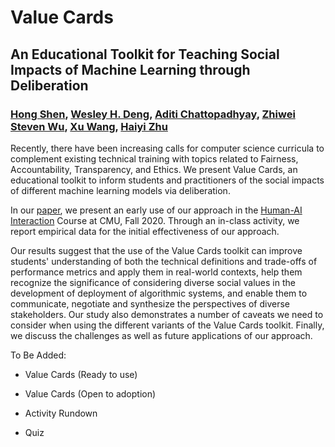 # Value Cards

## An Educational Toolkit for Teaching Social Impacts of Machine Learning through Deliberation

### [Hong Shen](https://www.andrew.cmu.edu/user//hongs/), [Wesley H. Deng](https://www.wesleydeng.com/), [Aditi Chattopadhyay](https://www.linkedin.com/in/aditi-chattopadhyay/), [Zhiwei Steven Wu](https://zstevenwu.com/), [Xu Wang](http://www.cs.cmu.edu/~xuwang/), [Haiyi Zhu](https://haiyizhu.com/)


Recently, there have been increasing calls for computer science curricula to complement existing technical training with topics related to Fairness, Accountability, Transparency, and Ethics. We present Value Cards, an educational toolkit to inform students and practitioners of the social impacts of different machine learning models via deliberation. 

In our [paper](https://arxiv.org/abs/2010.11411), we present an early use of our approach in the [Human-AI Interaction](https://haiicmu.github.io/) Course at CMU, Fall 2020. Through an in-class activity, we report empirical data for the initial effectiveness of our approach. 

Our results suggest that the use of the Value Cards toolkit can improve students' understanding of both the technical definitions and trade-offs of performance metrics and apply them in real-world contexts, help them recognize the significance of considering diverse social values in the development of deployment of algorithmic systems, and enable them to communicate, negotiate and synthesize the perspectives of diverse stakeholders. Our study also demonstrates a number of caveats we need to consider when using the different variants of the Value Cards toolkit. 
Finally, we discuss the challenges as well as future applications of our approach.

To Be Added:

- Value Cards (Ready to use)

- Value Cards (Open to adoption)

- Activity Rundown

- Quiz
